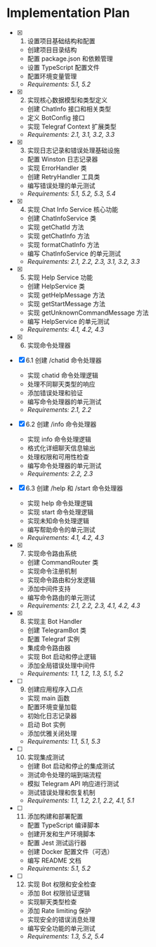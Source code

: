 # Implementation Plan

- [x] 1. 设置项目基础结构和配置

  - 创建项目目录结构
  - 配置 package.json 和依赖管理
  - 设置 TypeScript 配置文件
  - 配置环境变量管理
  - _Requirements: 5.1, 5.2_

- [x] 2. 实现核心数据模型和类型定义

  - 创建 ChatInfo 接口和相关类型
  - 定义 BotConfig 接口
  - 实现 Telegraf Context 扩展类型
  - _Requirements: 2.1, 3.1, 3.2, 3.3_

- [x] 3. 实现日志记录和错误处理基础设施

  - 配置 Winston 日志记录器
  - 实现 ErrorHandler 类
  - 创建 RetryHandler 工具类
  - 编写错误处理的单元测试
  - _Requirements: 5.1, 5.2, 5.3, 5.4_

- [x] 4. 实现 Chat Info Service 核心功能

  - 创建 ChatInfoService 类
  - 实现 getChatId 方法
  - 实现 getChatInfo 方法
  - 实现 formatChatInfo 方法
  - 编写 ChatInfoService 的单元测试
  - _Requirements: 2.1, 2.2, 2.3, 3.1, 3.2, 3.3_

- [x] 5. 实现 Help Service 功能

  - 创建 HelpService 类
  - 实现 getHelpMessage 方法
  - 实现 getStartMessage 方法
  - 实现 getUnknownCommandMessage 方法
  - 编写 HelpService 的单元测试
  - _Requirements: 4.1, 4.2, 4.3_

- [x] 6. 实现命令处理器
- [x] 6.1 创建 /chatid 命令处理器

  - 实现 chatid 命令处理逻辑
  - 处理不同聊天类型的响应
  - 添加错误处理和验证
  - 编写命令处理器的单元测试
  - _Requirements: 2.1, 2.2_

- [x] 6.2 创建 /info 命令处理器

  - 实现 info 命令处理逻辑
  - 格式化详细聊天信息输出
  - 处理权限和可用性检查
  - 编写命令处理器的单元测试
  - _Requirements: 2.2, 2.3_

- [x] 6.3 创建 /help 和 /start 命令处理器

  - 实现 help 命令处理逻辑
  - 实现 start 命令处理逻辑
  - 实现未知命令处理逻辑
  - 编写帮助命令的单元测试
  - _Requirements: 4.1, 4.2, 4.3_

- [x] 7. 实现命令路由系统

  - 创建 CommandRouter 类
  - 实现命令注册机制
  - 实现命令路由和分发逻辑
  - 添加中间件支持
  - 编写命令路由的单元测试
  - _Requirements: 2.1, 2.2, 2.3, 4.1, 4.2, 4.3_

- [x] 8. 实现主 Bot Handler

  - 创建 TelegramBot 类
  - 配置 Telegraf 实例
  - 集成命令路由器
  - 实现 Bot 启动和停止逻辑
  - 添加全局错误处理中间件
  - _Requirements: 1.1, 1.2, 1.3, 5.1, 5.2_

- [ ] 9. 创建应用程序入口点

  - 实现 main 函数
  - 配置环境变量加载
  - 初始化日志记录器
  - 启动 Bot 实例
  - 添加优雅关闭处理
  - _Requirements: 1.1, 5.1, 5.3_

- [ ] 10. 实现集成测试

  - 创建 Bot 启动和停止的集成测试
  - 测试命令处理的端到端流程
  - 模拟 Telegram API 响应进行测试
  - 测试错误处理和恢复机制
  - _Requirements: 1.1, 1.2, 2.1, 2.2, 4.1, 5.1_

- [ ] 11. 添加构建和部署配置

  - 配置 TypeScript 编译脚本
  - 创建开发和生产环境脚本
  - 配置 Jest 测试运行器
  - 创建 Docker 配置文件（可选）
  - 编写 README 文档
  - _Requirements: 5.1, 5.2_

- [ ] 12. 实现 Bot 权限和安全检查
  - 添加 Bot 权限验证逻辑
  - 实现聊天类型检查
  - 添加 Rate limiting 保护
  - 实现安全的错误消息处理
  - 编写安全功能的单元测试
  - _Requirements: 1.3, 5.2, 5.4_
